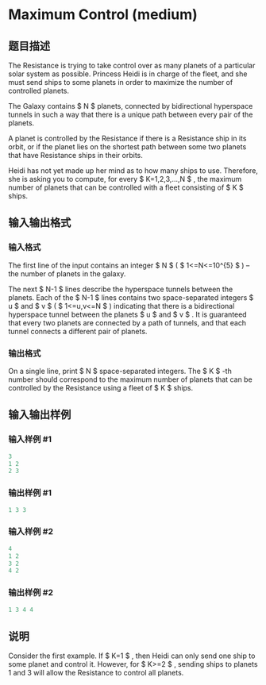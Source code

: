 # Maximum Control (medium)

## 题目描述

The Resistance is trying to take control over as many planets of a particular solar system as possible. Princess Heidi is in charge of the fleet, and she must send ships to some planets in order to maximize the number of controlled planets.

The Galaxy contains $ N $ planets, connected by bidirectional hyperspace tunnels in such a way that there is a unique path between every pair of the planets.

A planet is controlled by the Resistance if there is a Resistance ship in its orbit, or if the planet lies on the shortest path between some two planets that have Resistance ships in their orbits.

Heidi has not yet made up her mind as to how many ships to use. Therefore, she is asking you to compute, for every $ K=1,2,3,...,N $ , the maximum number of planets that can be controlled with a fleet consisting of $ K $ ships.

## 输入输出格式

### 输入格式

The first line of the input contains an integer $ N $ ( $ 1<=N<=10^{5} $ ) – the number of planets in the galaxy.

The next $ N-1 $ lines describe the hyperspace tunnels between the planets. Each of the $ N-1 $ lines contains two space-separated integers $ u $ and $ v $ ( $ 1<=u,v<=N $ ) indicating that there is a bidirectional hyperspace tunnel between the planets $ u $ and $ v $ . It is guaranteed that every two planets are connected by a path of tunnels, and that each tunnel connects a different pair of planets.

### 输出格式

On a single line, print $ N $ space-separated integers. The $ K $ -th number should correspond to the maximum number of planets that can be controlled by the Resistance using a fleet of $ K $ ships.

## 输入输出样例

### 输入样例 #1

```cpp
3
1 2
2 3

```
### 输出样例 #1

```cpp
1 3 3 
```


### 输入样例 #2

```cpp
4
1 2
3 2
4 2

```
### 输出样例 #2

```cpp
1 3 4 4 
```


## 说明

Consider the first example. If $ K=1 $ , then Heidi can only send one ship to some planet and control it. However, for $ K>=2 $ , sending ships to planets 1 and 3 will allow the Resistance to control all planets.

